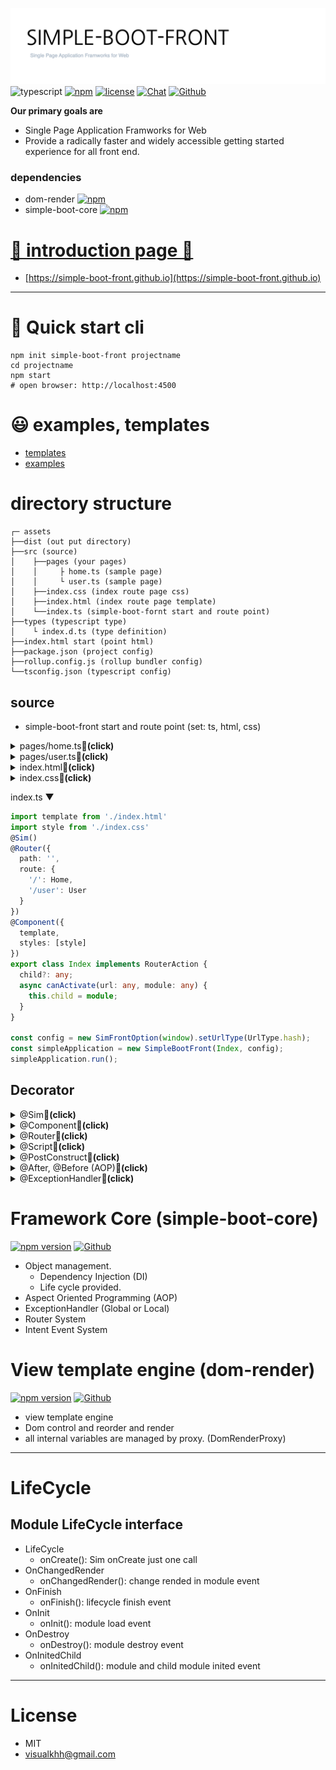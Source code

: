 ![Single Page Application Framworks](assets/banner.png)  
![typescript](https://img.shields.io/badge/-typescript-black?logo=typescript) [![npm](https://img.shields.io/badge/-npm-black?logo=npm)](https://www.npmjs.com/package/simple-boot-front) [![license](https://img.shields.io/badge/license-MIT-green)](LICENSE.md) [![Chat](https://img.shields.io/badge/discord-20%20online-brightgreen?logo=discord)](https://discord.gg/PW56dpns) [![Github](https://img.shields.io/badge/-github-black?logo=github)](https://github.com/visualkhh/simple-boot-front)

**Our primary goals are**
* Single Page Application Framworks for Web
* Provide a radically faster and widely accessible getting started experience for all front end.

### dependencies
* dom-render [![npm](https://img.shields.io/badge/-npm-black?logo=npm)](https://www.npmjs.com/package/dom-render)
* simple-boot-core [![npm](https://img.shields.io/badge/-npm-black?logo=npm)](https://www.npmjs.com/package/simple-boot-core)


# [📄 introduction page 🔗](https://simple-boot-front.github.io)
- [https://simple-boot-front.github.io](https://simple-boot-front.github.io)


--- 
# 🚀 Quick start cli
```shell
npm init simple-boot-front projectname
cd projectname
npm start
# open browser: http://localhost:4500
```

# 😃 examples, templates
- [templates](./templates)
- [examples](./examples)

# directory structure
```
┌─ assets
├──dist (out put directory)
├──src (source)
│    ├──pages (your pages)
│    │     ├ home.ts (sample page)
│    │     └ user.ts (sample page)
│    ├──index.css (index route page css)
│    ├──index.html (index route page template)
│    └──index.ts (simple-boot-fornt start and route point)
├──types (typescript type)
│    └ index.d.ts (type definition)
├──index.html start (point html)
├──package.json (project config)
├──rollup.config.js (rollup bundler config)
└──tsconfig.json (typescript config)
```

## source 
* simple-boot-front start and route point  (set: ts, html, css)
<details>
  <summary>pages/home.ts<strong>🔻(click)</strong></summary>

```typescript
@Sim()
@Component({
    template: '<div>home</div>'
})
export class Home {

}
```
</details>
<details>
  <summary>pages/user.ts<strong>🔻(click)</strong></summary>

```typescript
@Sim()
@Component({
  template: '<div>user</div>'
})
export class User {

}
```
</details>
<details>
  <summary>index.html<strong>🔻(click)</strong></summary>

```html
<header>
    <nav>
        <ul>
            <li>
                <button router-link="/">home</button>
            </li>
            <li>
                <button router-link="/user">user</button>
            </li>
        </ul>
    </nav>

</header>
<main>
    <router component="this.child"></router>
</main>
<footer>
    footer
</footer>
```
</details>

<details>
  <summary>index.css<strong>🔻(click)</strong></summary>

```css
header, footer, main {
    border: #333333 1px solid;
    padding: 20px;
    margin: 20px;
}
```
</details>

index.ts ▼
```typescript
import template from './index.html'
import style from './index.css'
@Sim()
@Router({
  path: '',
  route: {
    '/': Home,
    '/user': User
  }
})
@Component({
  template,
  styles: [style]
})
export class Index implements RouterAction {
  child?: any;
  async canActivate(url: any, module: any) {
    this.child = module;
  }
}

const config = new SimFrontOption(window).setUrlType(UrlType.hash);
const simpleApplication = new SimpleBootFront(Index, config);
simpleApplication.run();
```

## Decorator
<details>
  <summary>@Sim<strong>🔻(click)</strong></summary>

Objects managed by the SimpleBootFront framework
- parameter: SimConfig  {schema: string}

```typescript
@Sim({scheme: 'index'})
```
</details>


<details>
  <summary>@Component<strong>🔻(click)</strong></summary>


```html
<!--template.html-->
<h1>${this.title}</h1>
<div>#innerHTML#</div>
```
```typescript
import template from './index.html'
import style from './index.css'
@Sim()
@Component({
  selector: 'index', // default class name LowerCase
  template,
  styles: [style]
})
export class Index {
  public title = ''
  public setData(title: string) {
    this.title = title;
  }
}
```
### using
```typescript
constructor(index: Index){...}
```
```html
<index></index>
<!-- dr-set: $index.setData('data'); $element, $innerHTML, $attributes -->
<index dr-set="$index.setData('hello component')">
  <ul>
    <li>content</li>
  </ul>
</index>
```
</details>

<details>
  <summary>@Router<strong>🔻(click)</strong></summary>

```typescript
import template from './index.html'
import style from './index.css'
@Sim()
@Router({
    path: '',
    route: {
        '/': Home,
        '/user': User,
        '/user/{id}': UserDetail
    }
})
@Component({
    template,
    styles: [style]
})
export class Index implements RouterAction {
    child?: any;
    canActivate(url: any, module: any): void {
        this.child = module;
    }
}
```

### activeRoute
```typescript
constructor(routerManager: RouterManager){
    // get path data
    routerManager.activeRouterModule.pathData.id; // /user/:id
}
```

### component include
```html
<route component="this.child"></route>
```


### router option
- attribute
  - **router-active-class**: url === href attribute => class add (a-classname, b-classname)
    - value: add and remove class name
  - **router-inactive-class**: url !== href attribute => class add  (a-classname, b-classname)
    - value: add and remove class name
  ```html
  <a router-link="/home" router-active-class="active" router-inactive-class="inactive">home</a>
  ```
  - **router-link**:
    - value: router link
    
</details>

<details>
  <summary>@Script<strong>🔻(click)</strong></summary>

```typescript
@Sim({scheme: 'i18nScript'})
@Script({
    name: 'i18n'
})
export class I18nScript extends ScriptRunnable {
    public language?: Language;
    constructor(public i18nService: I18nService) {
        super();
        i18nService.subject.subscribe(it => {
            this.language = it;
            this.render();  // <-- ref target  rerender
        })
    }
    run(key: string): any {
        return this.language?.defaultData?.[key] ?? key;
    }
}
```
### using script
```typescript
counstructor(i18nScript: I18nScript) {...}
counstructor(scriptService: ScriptService) {
  const i18nScript = scriptService.getScript('i18n');
}
```
```html
<div>${$scripts.i18n('Get Locale JSON')}</div>
<div dr-if="$scripts.i18n('Get Locale JSON') === 'wow'"> is wow</div>
```

</details>

<details>
  <summary>@PostConstruct<strong>🔻(click)</strong></summary>

Methods that you run for a separate initialization operation after the object is created

```typescript
@PostConstruct
post(projectService: ProjectService) {
    console.log('post Construct  and dependency injection')
}
```
</details>


<details>
  <summary>@After, @Before (AOP)<strong>🔻(click)</strong></summary>

```typescript
fire($event: MouseEvent, view: View<Element>) {
    console.log('fire method')
    this.data = RandomUtils.random(0, 100);
}

@Before({property: 'fire'})
before(obj: any, protoType: Function) {
    console.log('before', obj, protoType)
}

@After({property: 'fire'})
after(obj: any, protoType: Function) {
    console.log('after', obj, protoType)
}
```
</details>

<details>
  <summary>@ExceptionHandler<strong>🔻(click)</strong></summary>

```typescript
@ExceptionHandler(TypeError)
public exceptionTypeError(e: TypeError) {
  console.log('TypeError exception:')
}

@ExceptionHandler(SimError)
public exception1(e: SimError) {
  console.log('SimError exception:')
}

@ExceptionHandler(RouterError)
public exception3(e: RouterError) {
  console.log('NotFountRoute exception:')
}

@ExceptionHandler(SimNoSuch)
public exception2(e: SimNoSuch) {
  console.log('NoSuchSim exception:')
}
```
</details>


# Framework Core (simple-boot-core)  
[![npm version](https://img.shields.io/badge/-npm-black?logo=npm)](https://www.npmjs.com/package/simple-boot-core) [![Github](https://img.shields.io/badge/-github-black?logo=github)](https://github.com/visualkhh/simple-boot-core) 
* Object management.
  * Dependency Injection (DI)
  * Life cycle provided.
* Aspect Oriented Programming (AOP)
* ExceptionHandler (Global or Local)
* Router System
* Intent Event System


# View template engine (dom-render)  
[![npm version](https://img.shields.io/badge/-npm-black?logo=npm)](https://www.npmjs.com/package/dom-render) [![Github](https://img.shields.io/badge/-github-black?logo=github)](https://github.com/visualkhh/dom-render)
* view template engine
* Dom control and reorder and render
* all internal variables are managed by proxy. (DomRenderProxy)

----



# LifeCycle
## Module LifeCycle interface
* LifeCycle
  - onCreate(): Sim onCreate just one call
* OnChangedRender
  - onChangedRender(): change rended in module event
* OnFinish
  - onFinish(): lifecycle finish event
* OnInit
  - onInit(): module load event
* OnDestroy
  - onDestroy(): module destroy event
* OnInitedChild
  - onInitedChild(): module and child module inited event

----
# License
* MIT
* visualkhh@gmail.com
